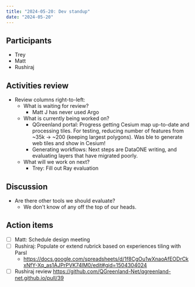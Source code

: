 ```yaml
---
title: "2024-05-20: Dev standup"
date: "2024-05-20"
---
```


## Participants

* Trey
* Matt
* Rushiraj


## Activities review

* Review columns right-to-left:
  * What is waiting for review?
    * Matt J has never used Argo
  * What is currently being worked on?
    * QGreenland portal: Progress getting Cesium map up-to-date and processing tiles. For testing, reducing number of features from ~35k -> ~200 (keeping largest polygons). Was ble to generate web tiles and show in Cesium!
    * Generating workflows: Next steps are DataONE writing, and evaluating layers that have migrated poorly.
  * What will we work on next?
    * Trey: Fill out Ray evaluation


## Discussion

* Are there other tools we should evaluate?
  * We don't know of any off the top of our heads.


## Action items

- [ ] Matt: Schedule design meeting
- [ ] Rushiraj: Populate or extend rubrick based on experiences tiling with Parsl
  * https://docs.google.com/spreadsheets/d/1f8CgOu1wXnaoAfEODrCkxNfY-Xq_as1AJPrPVK74lM0/edit#gid=1504304024
- [ ] Rushiraj review https://github.com/QGreenland-Net/qgreenland-net.github.io/pull/39 
